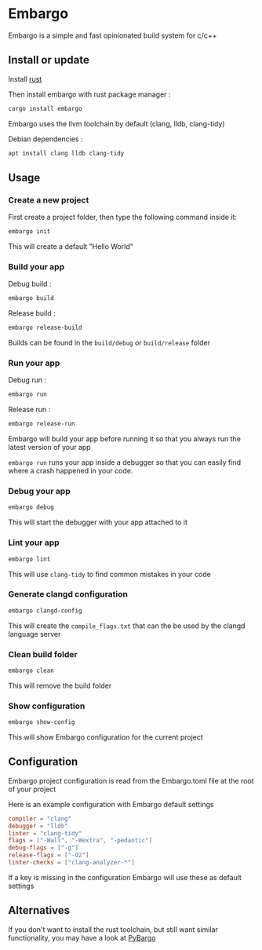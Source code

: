 # Embargo
Embargo is a simple and fast opinionated build system for c/c++

## Install or update
Install [rust](https://www.rust-lang.org/learn/get-started)

Then install embargo with rust package manager :
```sh
cargo install embargo
```

Embargo uses the llvm toolchain by default (clang, lldb, clang-tidy)

Debian dependencies :
```sh
apt install clang lldb clang-tidy
```

## Usage
### Create a new project
First create a project folder, then type the following command inside it:
```sh
embargo init
```
This will create a default "Hello World"

### Build your app
Debug build :
```sh
embargo build
```

Release build :
```sh
embargo release-build
```

Builds can be found in the `build/debug` or `build/release` folder

### Run your app
Debug run :
```sh
embargo run
```

Release run :
```sh
embargo release-run
```
Embargo will build your app before running it so that you always run the latest version of your app

`embargo run` runs your app inside a debugger so that you can easily find where a crash happened in your code.

### Debug your app
```sh
embargo debug
```
This will start the debugger with your app attached to it

### Lint your app
```sh
embargo lint
```
This will use `clang-tidy` to find common mistakes in your code

### Generate clangd configuration
```sh
embargo clangd-config
```
This will create the `compile_flags.txt` that can the be used by the clangd language server

### Clean build folder
```sh
embargo clean
```
This will remove the build folder

### Show configuration
```sh
embargo show-config
```
This will show Embargo configuration for the current project

## Configuration
Embargo project configuration is read from the Embargo.toml file at the root of your project

Here is an example configuration with Embargo default settings

```toml
compiler = "clang"
debugger = "lldb"
linter = "clang-tidy"
flags = ["-Wall", "-Wextra", "-pedantic"]
debug-flags = ["-g"]
release-flags = ["-O2"]
linter-checks = ["clang-analyzer-*"]
```

If a key is missing in the configuration Embargo will use these as default settings

## Alternatives
If you don't want to install the rust toolchain, but still want similar functionality, you may have a look at [PyBargo](https://github.com/charyan/PyBargo)
